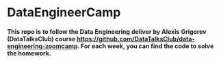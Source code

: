 # DataEngineerCamp

#### This repo is to follow the Data Engineering deliver by Alexis Grigorev (DataTalksClub) course https://github.com/DataTalksClub/data-engineering-zoomcamp. For each week, you can find the code to solve the homework.
